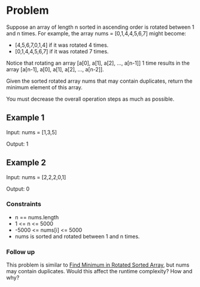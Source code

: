 # Problem

Suppose an array of length n sorted in ascending order is rotated between 1 and n times. For example, the array nums = [0,1,4,4,5,6,7] might become:

- [4,5,6,7,0,1,4] if it was rotated 4 times.
- [0,1,4,4,5,6,7] if it was rotated 7 times.

Notice that rotating an array [a[0], a[1], a[2], ..., a[n-1]] 1 time results in the array [a[n-1], a[0], a[1], a[2], ..., a[n-2]].

Given the sorted rotated array nums that may contain duplicates, return the minimum element of this array.

You must decrease the overall operation steps as much as possible.

## Example 1

Input: nums = [1,3,5]

Output: 1

## Example 2

Input: nums = [2,2,2,0,1]

Output: 0
 
### Constraints

- n == nums.length
- 1 <= n <= 5000
- -5000 <= nums[i] <= 5000
- nums is sorted and rotated between 1 and n times.
 
### Follow up

This problem is similar to [Find Minimum in Rotated Sorted Array](https://leetcode.com/problems/find-minimum-in-rotated-sorted-array/description/), but nums may contain duplicates. Would this affect the runtime complexity? How and why?

